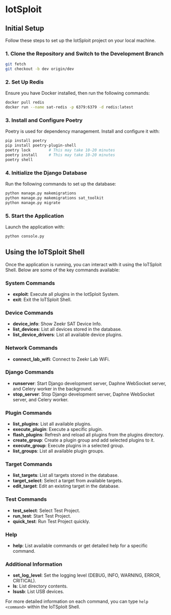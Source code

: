 # IotSploit

## Initial Setup

Follow these steps to set up the IotSploit project on your local machine.

### 1. Clone the Repository and Switch to the Development Branch

```bash
git fetch
git checkout -b dev origin/dev
```

### 2. Set Up Redis

Ensure you have Docker installed, then run the following commands:

```bash
docker pull redis
docker run --name sat-redis -p 6379:6379 -d redis:latest
```

### 3. Install and Configure Poetry

Poetry is used for dependency management. Install and configure it with:

```bash
pip install poetry
pip install poetry-plugin-shell
poetry lock        # This may take 10-20 minutes
poetry install     # This may take 10-20 minutes
poetry shell
```

### 4. Initialize the Django Database

Run the following commands to set up the database:

```bash
python manage.py makemigrations
python manage.py makemigrations sat_toolkit
python manage.py migrate
```

### 5. Start the Application

Launch the application with:

```bash
python console.py
```

## Using the IoTSploit Shell

Once the application is running, you can interact with it using the IoTSploit Shell. Below are some of the key commands available:

### System Commands

- **exploit**: Execute all plugins in the IotSploit System.
- **exit**: Exit the IoTSploit Shell.

### Device Commands

- **device_info**: Show Zeekr SAT Device Info.
- **list_devices**: List all devices stored in the database.
- **list_device_drivers**: List all available device plugins.

### Network Commands

- **connect_lab_wifi**: Connect to Zeekr Lab WiFi.

### Django Commands

- **runserver**: Start Django development server, Daphne WebSocket server, and Celery worker in the background.
- **stop_server**: Stop Django development server, Daphne WebSocket server, and Celery worker.

### Plugin Commands

- **list_plugins**: List all available plugins.
- **execute_plugin**: Execute a specific plugin.
- **flash_plugins**: Refresh and reload all plugins from the plugins directory.
- **create_group**: Create a plugin group and add selected plugins to it.
- **execute_group**: Execute plugins in a selected group.
- **list_groups**: List all available plugin groups.

### Target Commands

- **list_targets**: List all targets stored in the database.
- **target_select**: Select a target from available targets.
- **edit_target**: Edit an existing target in the database.

### Test Commands

- **test_select**: Select Test Project.
- **run_test**: Start Test Project.
- **quick_test**: Run Test Project quickly.

### Help

- **help**: List available commands or get detailed help for a specific command.

### Additional Information

- **set_log_level**: Set the logging level (DEBUG, INFO, WARNING, ERROR, CRITICAL).
- **ls**: List directory contents.
- **lsusb**: List USB devices.

For more detailed information on each command, you can type `help <command>` within the IoTSploit Shell.
